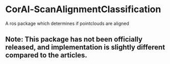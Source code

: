 # CorAl-ScanAlignmentClassification
A ros package which determines if pointclouds are aligned
## Note: This package has not been officially released, and implementation is slightly different compared to the articles.
